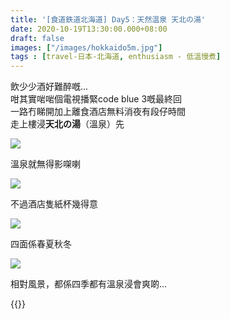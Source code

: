 ```yaml
---
title: '[食道鉄道北海道] Day5：天然温泉 天北の湯'
date: 2020-10-19T13:30:00.000+08:00
draft: false
images: ["/images/hokkaido5m.jpg"]
tags : [travel-日本-北海道, enthusiasm - 低溫慢煮]
---
```


飲少少酒好難醉嘅...      
咁其實啱啱個電視播緊code blue 3嘅最終回  
一路冇睇開加上離食酒店無料消夜有段仔時間  
走上樓浸**天北の湯**（溫泉）先 

![](/images/hokkaido5m.jpg)

溫泉就無得影㗎喇

![](/images/hokkaido5m1.jpg)

不過酒店隻紙杯幾得意

![](/images/hokkaido5m2.jpg)

四面係春夏秋冬

![](/images/hokkaido5m3.jpg)

相對風景，都係四季都有溫泉浸會爽啲...  

  
{{<hokkaido>}}
